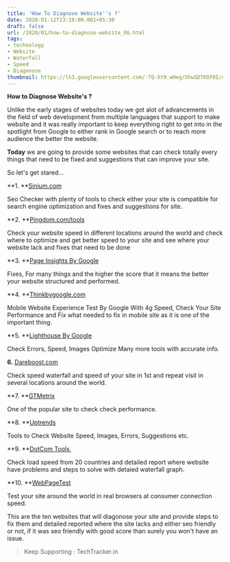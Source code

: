 ```yaml
---
title: 'How To Diagnose Website''s ?'
date: 2020-01-12T23:19:00.001+05:30
draft: false
url: /2020/01/how-to-diagnose-website_86.html
tags: 
- technology
- Website
- Waterfall
- Speed
- Diagonose
thumbnail: https://lh3.googleusercontent.com/-TQ-Xt9_wHeg/XhwSDTKOf0I/AAAAAAAAAxo/UVA8eKFKg8wD-kYeqgz9mQXj575_jhwJACLcBGAsYHQ/s1600/IMG_20200113_121325_200.jpg
---
```


**How to Diagnose Website's ?**

  

Unlike the early stages of websites today we got alot of advancements in the field of web development from multiple languages that support to make website and it was really important to keep everything right to get into in the spotlight from Google to either rank in Google search or to reach more audience the better the website.

  

**Today** we are going to provide some websites that can check totally every things that need to be fixed and suggestions that can improve your site.

  

So let's get stared...

  

**1. **[Sinium.com](Sinium.com)

  

Seo Checker with plenty of tools to check either your site is compatible for search engine optimization and fixes and suggestions for site.

  

**2. **[Pingdom.com/tools](Pingdom.com/tools)

  

Check your website speed in different locations around the world and check where to optimize and get better speed to your site and see where your website lack and fixes that need to be done

  

**3. **[Page Insights By Google](https://developers.google.com/speed/pagespeed/insights/)

  

Fixes, For many things and the higher the score that it means the better your website structured and performed.

  

**4. **[Thinkbygoogle.com](Thinkbygoogle.com)

  

Mobile Website Experience Test By Google With 4g Speed, Check Your Site Performance and Fix what needed to fix in mobile site as it is one of the important thing.

  

**5. **[Lighthouse By Google](https://developers.google.com/web/tools/lighthouse)  

  

Check Errors, Speed, Images Optimize Many more tools with accurate info.

  

**6.** [Dareboost.com](Dareboost.com)

  

Check speed waterfall and speed of your site in 1st and repeat visit in several locations around the world.

  

**7. **[GTMetrix](https://gtmetrix.com/)

  

One of the popular site to check check performance.

  

**8. **[Uptrends](https://www.uptrends.com/tools/website-speed-test)

  

Tools to Check Website Speed, Images, Errors, Suggestions etc.

  

**9. **[DotCom Tools](https://www.dotcom-tools.com/website-speed-test.aspx)[ ](https://www.dotcom-tools.com/website-speed-test.aspx)  

  

Check load speed from 20 countries and detailed report where website have problems and steps to solve with detaied waterfall graph.

  

**10. **[WebPageTest](https://www.webpagetest.org/)

  

Test your site around the world in real browsers at consumer connection speed.

  

This are the ten websites that will diagonose your site and provide steps to fix them and detailed reported where the site lacks and either seo friendly or not, if it was seo friendly with good score than surely you won't have an issue.

> Keep Supporting : TechTracker.in